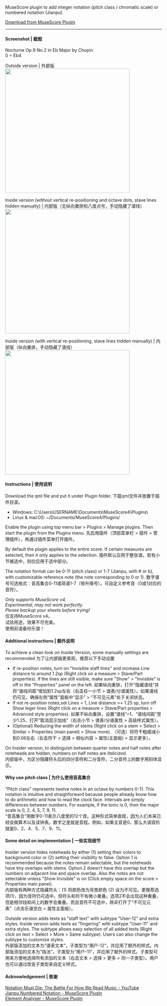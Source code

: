 MuseScore plugin to add integer notation (pitch class / chromatic scale) or numbered notation (Jianpu).

[Download from MuseScore Plugin](https://musescore.org/en/project/add-integer-notation-or-numbered-notation)

---

#### Screenshot | 截图

Nocturne Op.9 No.2 in Eb Major by Chopin  
0 = Eb4

Outside version | 外部版  
<img src="https://cdn.jsdelivr.net/gh/King-of-Infinite-Space/MuseScore-Integer-Notation/screenshot/Example_new1.png" width="400px"/>

Inside version (without vertical re-positioning and octave dots, stave lines hidden manually) | 内部版（无纵向重排和八度点号，手动隐藏了谱线）  
<img src="https://cdn.jsdelivr.net/gh/King-of-Infinite-Space/MuseScore-Integer-Notation/screenshot/Example_new2.png" width="400px"/>

Inside version (with vertical re-positioning, stave lines hidden manually) | 内部版（纵向重排，手动隐藏了谱线）  
<img src="https://cdn.jsdelivr.net/gh/King-of-Infinite-Space/MuseScore-Integer-Notation/screenshot/Example_new3.png" width="400px"/>


#### Instructions | 使用说明

Download the qml file and put it under Plugin folder. 下载qml文件并放置于插件目录。
- Windows: C:\Users\USERNAME\Documents\MuseScore4\Plugins\
- Linux & macOS: ~/Documents/MuseScore4/Plugins/

Enable the plugin using top menu bar > Plugins > Manage plugins. Then start the plugin from the Plugins menu. 先启用插件（顶部菜单栏 > 插件 > 管理插件），再通过插件菜单打开插件。

By default the plugin applies to the entire score. If certain measures are selected, then it only applies to the selection. 插件默认应用于整张谱。若有小节被选中，则仅应用于选中部分。

The notation format can be 0-11 (pitch class) or 1-7 (Jianpu, with # or b), with customizable reference note (the note corresponding to 0 or 1).
数字谱号可选格式：音高集合0-11或简谱1-7（带升降号）。可自定义参考音（0或1对应的音符）。

_Only supports MuseScore v4._  
_Experimental, may not work perfectly._  
_Please backup your sheets before trying!_  
仅支持MuseScore v4。  
试验用途，效果不尽完美。  
使用前请备份乐谱！  

#### Additional instructions | 额外说明

To achieve a clean look on Inside Version, some manually settings are recommended 为了让内部版更美观，推荐以下手动设置
-   If re-position notes, turn on "Invisible staff lines" and increase Line distance to around 1.2sp  (Right click on a measure > Stave/Part properties). If the lines are still visible, make sure "Show" > "Invisible" is off in the "Properties" panel on the left. 如果纵向重排，打开“隐藏谱线”并将“谱线间距”增加到1.2sp左右（右击任一小节 > 谱表/分谱属性）。如果谱线仍可见，确保左侧“属性”面板中“显示” > “不可见元素”处于关闭状态。
-   If not re-position notes,set Lines = 1, Line distance >= 1.25 sp, turn off Show leger lines (Right click on a measure > Stave/Part properties > Advanced style properties). 如果不纵向重排，设置“谱线”=1、“谱线间距”至少1.25、打开“取消显示加线”（右击小节 > 谱表/分谱属性 > 高级样式属性）。
-  (Optional) Reducing the width of stems (Right click on a stem > Select > Similar > Properties (main panel) > Show more). （可选）将符干粗细减小到0.06左右（右击符干 > 选择 > 相似内容 > 属性(主面板) > 显示更多）。

On Insider version, to distinguish between quarter notes and half notes after noteheads are hidden, numbers on half notes are _italicized_.   
内部版中，为区分隐藏符头后的四分音符和二分音符，二分音符上的数字用斜体显示。

#### Why use pitch class | 为什么使用音高集合

"Pitch class" represents twelve notes in an octave by numbers 0-11. This notation is intuitive and straighforward because people already know how to do arithmetic and how to read the clock face. Intervals are simply differences between numbers. For example, if the tonic is 0, then the major scale is 0, 2, 4, 5, 7, 9, 11.   
“音高集合”用数字0-11表示八度里的12个音。这种形式简单直观，因为人们本来已经会做算术以及读钟表。数字之差就是音程。例如，如果主音是0，那么大调音阶就是0、2、4、5、7、9、11。


#### Some detail on implementation | 一些实现细节

Insider version hides noteheads by either (1) setting their colors to background color or (2) setting their visibility to false. Option 1 is recommended because the notes remain selectable, but the noteheads have tiny overlaps with stems. Option 2 doesn't have this overlap but the numbers on adjacent line and space overlap. Also the notes are not selectable unless "Show Invisible" is on (Click empty space on the score > Properties main panel).   
内部版有两种方式隐藏符头：(1) 将颜色改为背景颜色 (2) 设为不可见。更推荐选项(1)，因为音符仍可选中，但符头和符干有微小重叠。选项2不会出现这种重叠，但是相邻线和间上的数字会重叠。而且音符不可选中，除非打开了“不可见元素”（点击乐谱空白 > 属性主面板）。

Outside version adds texts as "staff text" with subtype "User-12" and extra styles. Inside version adds texts as "fingering" with subtype "User-11" and extra styles. The subtype allows easy selection of all added texts (Right click on text > Select > More > Same subtype). Users can also change the subtype to customize styles.   
外部版添加的文本为“谱表文本”，子类型为“用户-12”，并应用了额外的样式。内部版添加的文本为“指法”，子类型为“用户-11”，并应用了额外的样式。子类型可用来方便地选择所有添加的文本（右击文本 > 选择 > 更多 > 同一子类型）。用户也可以通过改变子类型来自定义样式。


#### Acknowledgement | 致谢

[Notation Must Die: The Battle For How We Read Music - YouTube](https://www.youtube.com/watch?v=Eq3bUFgEcb4&t=4012)   
[Jianpu Numbered Notation - MuseScore Plugin](https://musescore.org/en/project/jianpu-numbered-notation-0)   
[Element Analyser - MuseScore Plugin](https://musescore.org/en/project/element-analyser)

<img src="https://count.lnfinite.space/repo/musescore-integer-notation.svg?plus=1" width="0px"/>